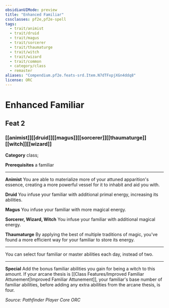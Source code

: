 ```yaml
---
obsidianUIMode: preview
title: "Enhanced Familiar"
cssclasses: pf2e,pf2e-spell
tags:
  - trait/animist
  - trait/druid
  - trait/magus
  - trait/sorcerer
  - trait/thaumaturge
  - trait/witch
  - trait/wizard
  - trait/common
  - category/class
  - remaster
aliases: "Compendium.pf2e.feats-srd.Item.N7dTFxpjXGn4ddq8"
license: ORC
---
```

# Enhanced Familiar
## Feat 2
### [[animist]][[druid]][[magus]][[sorcerer]][[thaumaturge]][[witch]][[wizard]]

**Category** class; 



**Prerequisites** a familiar
* * *
**Animist** You are able to materialize more of your attuned apparition's essence, creating a more powerful vessel for it to inhabit and aid you with.

**Druid** You infuse your familiar with additional primal energy, increasing its abilities.

**Magus** You infuse your familiar with more magical energy.

**Sorcerer, Wizard, Witch** You infuse your familiar with additional magical energy.

**Thaumaturge** By applying the best of multiple traditions of magic, you've found a more efficient way for your familiar to store its energy.

* * *

You can select four familiar or master abilities each day, instead of two.

* * *

**Special** Add the bonus familiar abilities you gain for being a witch to this amount. If your arcane thesis is [[Class Features/Improved Familiar Attunement|Improved Familiar Attunement]], your familiar's base number of familiar abilities, before adding any extra abilities from the arcane thesis, is four.

*Source: Pathfinder Player Core*
*ORC*
